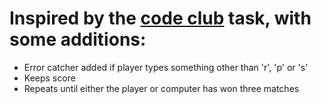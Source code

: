 # Inspired by the [code club](http://www.codeclub.org) task, with some additions:
- Error catcher added if player types something other than 'r', 'p' or 's'
- Keeps score 
- Repeats until either the player or computer has won three matches


